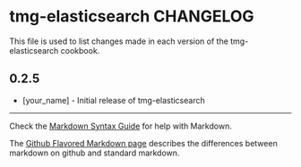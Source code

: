 tmg-elasticsearch CHANGELOG
===========================

This file is used to list changes made in each version of the tmg-elasticsearch cookbook.

0.2.5
-----
- [your_name] - Initial release of tmg-elasticsearch

- - -
Check the [Markdown Syntax Guide](http://daringfireball.net/projects/markdown/syntax) for help with Markdown.

The [Github Flavored Markdown page](http://github.github.com/github-flavored-markdown/) describes the differences between markdown on github and standard markdown.
